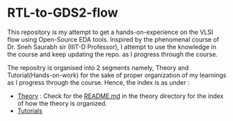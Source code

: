 # RTL-to-GDS2-flow
This repository is my attempt to get a hands-on-experience on the VLSI flow using Open-Source EDA tools. Inspired by the phenomenal course of Dr. Sneh Saurabh sir (IIIT-D Professor), I attempt to use the knowledge in the course and keep updating the repo. as I progress through the course.

The repositry is organised into 2 segments namely, Theory and Tutorial(Hands-on-work) for the sake of proper organization of my learnings as I progress through the course. Hence, the index is as under :
- [Theory](Theory) : Check for the [README.md](Theory/ReadME.md) in the theory directory for the index of how the theory is organized.
- [Tutorials](Tutorials.md)



